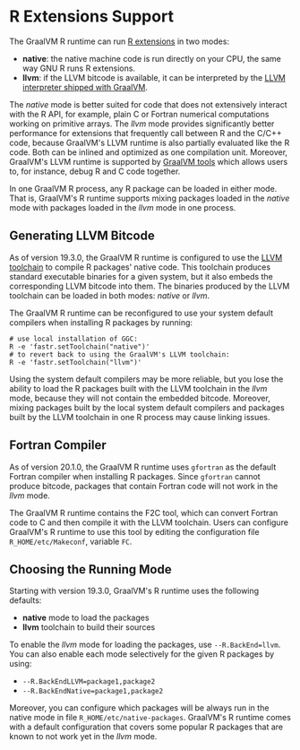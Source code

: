 # R Extensions Support

The GraalVM R runtime can run [R extensions](https://cran.r-project.org/doc/manuals/r-release/R-exts.html) in two modes:

* **native**: the native machine code is run directly on your CPU, the same way GNU R runs R extensions.
* **llvm**: if the LLVM bitcode is available, it can be interpreted by the [LLVM interpreter shipped with GraalVM](https://www.graalvm.org/reference-manual/llvm/).

The *native* mode is better suited for code that does not extensively interact with the R API, for example, plain C or Fortran numerical computations working on primitive arrays.
The *llvm* mode provides significantly better performance for extensions that frequently call between R and the C/C++ code, because GraalVM's LLVM runtime is also partially evaluated like the R code.
Both can be inlined and optimized as one compilation unit.
Moreover, GraalVM's LLVM runtime is supported by [GraalVM tools](https://www.graalvm.org/docs/graalvm-tools/) which allows users to, for instance, debug R and C code together.

In one GraalVM R process, any R package can be loaded in either mode.
That is, GraalVM's R runtime supports mixing packages loaded in the *native* mode with packages loaded in the *llvm* mode in one process.

## Generating LLVM Bitcode

As of version 19.3.0, the GraalVM R runtime is configured to use the [LLVM toolchain](https://github.com/oracle/graal/blob/master/sulong/docs/contributor/TOOLCHAIN.md) to compile R packages' native code.
This toolchain produces standard executable binaries for a given system, but it also embeds the corresponding LLVM bitcode into them.
The binaries produced by the LLVM toolchain can be loaded in both modes: *native* or *llvm*.

The GraalVM R runtime can be reconfigured to use your system default compilers when installing R packages by running:
```shell
# use local installation of GGC:
R -e 'fastr.setToolchain("native")'
# to revert back to using the GraalVM's LLVM toolchain:
R -e 'fastr.setToolchain("llvm")'
```

Using the system default compilers may be more reliable, but you lose the ability to load the R packages built with the LLVM toolchain in the *llvm* mode, because they will not contain the embedded bitcode.
Moreover, mixing packages built by the local system default compilers and packages built by the LLVM toolchain in one R process may cause linking issues.

## Fortran Compiler

As of version 20.1.0, the GraalVM R runtime uses `gfortran` as the default Fortran compiler when installing R packages.
Since `gfortran` cannot produce bitcode, packages that contain Fortran code will not work in the *llvm* mode.

The GraalVM R runtime contains the F2C tool, which can convert Fortran code to C and then compile it with the LLVM toolchain.
Users can configure GraalVM's R runtime to use this tool by editing the configuration file `R_HOME/etc/Makeconf`, variable `FC`.

## Choosing the Running Mode

Starting with version 19.3.0, GraalVM's R runtime uses the following defaults:
* **native** mode to load the packages
* **llvm** toolchain to build their sources

To enable the *llvm* mode for loading the packages, use `--R.BackEnd=llvm`.
You can also enable each mode selectively for the given R packages by using:
* `--R.BackEndLLVM=package1,package2`
* `--R.BackEndNative=package1,package2`

Moreover, you can configure which packages will be always run in the native mode in file `R_HOME/etc/native-packages`. GraalVM's R runtime comes with a default configuration that covers some popular R packages that are known to not work yet in the *llvm* mode.
